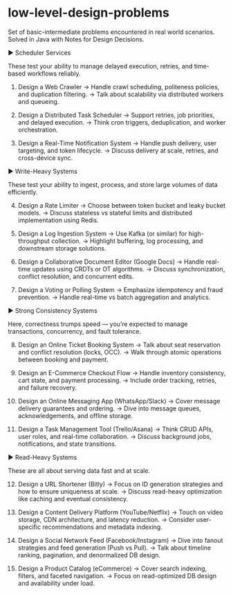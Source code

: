 # low-level-design-problems
Set of basic-intermediate problems encountered in real world scenarios. Solved in Java with Notes for Design Decisions.

► Scheduler Services

These test your ability to manage delayed execution, retries, and time-based workflows reliably.

1. Design a Web Crawler
→ Handle crawl scheduling, politeness policies, and duplication filtering.
→ Talk about scalability via distributed workers and queueing.

2. Design a Distributed Task Scheduler
→ Support retries, job priorities, and delayed execution.
→ Think cron triggers, deduplication, and worker orchestration.

3. Design a Real-Time Notification System
→ Handle push delivery, user targeting, and token lifecycle.
→ Discuss delivery at scale, retries, and cross-device sync.

► Write-Heavy Systems

These test your ability to ingest, process, and store large volumes of data efficiently.

4. Design a Rate Limiter
→ Choose between token bucket and leaky bucket models.
→ Discuss stateless vs stateful limits and distributed implementation using Redis.

5. Design a Log Ingestion System
→ Use Kafka (or similar) for high-throughput collection.
→ Highlight buffering, log processing, and downstream storage solutions.

6. Design a Collaborative Document Editor (Google Docs)
→ Handle real-time updates using CRDTs or OT algorithms.
→ Discuss synchronization, conflict resolution, and concurrent edits.

7. Design a Voting or Polling System
→ Emphasize idempotency and fraud prevention.
→ Handle real-time vs batch aggregation and analytics.

► Strong Consistency Systems

Here, correctness trumps speed — you’re expected to manage transactions, concurrency, and fault tolerance.

8. Design an Online Ticket Booking System
→ Talk about seat reservation and conflict resolution (locks, OCC).
→ Walk through atomic operations between booking and payment.

9. Design an E-Commerce Checkout Flow
→ Handle inventory consistency, cart state, and payment processing.
→ Include order tracking, retries, and failure recovery.

10. Design an Online Messaging App (WhatsApp/Slack)
→ Cover message delivery guarantees and ordering.
→ Dive into message queues, acknowledgements, and offline storage.

11. Design a Task Management Tool (Trello/Asana)
→ Think CRUD APIs, user roles, and real-time collaboration.
→ Discuss background jobs, notifications, and state transitions.

► Read-Heavy Systems

These are all about serving data fast and at scale.

12. Design a URL Shortener (Bitly)
→ Focus on ID generation strategies and how to ensure uniqueness at scale.
→ Discuss read-heavy optimization like caching and eventual consistency.

13. Design a Content Delivery Platform (YouTube/Netflix)
→ Touch on video storage, CDN architecture, and latency reduction.
→ Consider user-specific recommendations and metadata indexing.
14. Design a Social Network Feed (Facebook/Instagram)
→ Dive into fanout strategies and feed generation (Push vs Pull).
→ Talk about timeline ranking, pagination, and denormalized DB design.

15. Design a Product Catalog (eCommerce)
→ Cover search indexing, filters, and faceted navigation.
→ Focus on read-optimized DB design and availability under load.
